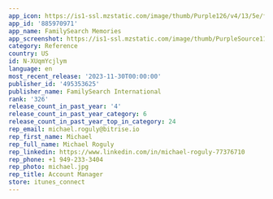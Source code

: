 ```yaml
---
app_icon: https://is1-ssl.mzstatic.com/image/thumb/Purple126/v4/13/5e/f6/135ef64f-ef77-81ff-b92e-0f0bcb43f095/AppIcon-0-0-1x_U007epad-0-0-0-85-220.png/1024x1024bb.png
app_id: '885970971'
app_name: FamilySearch Memories
app_screenshot: https://is1-ssl.mzstatic.com/image/thumb/PurpleSource112/v4/62/95/34/629534cf-4771-5363-01e3-4c54838d50a6/b121edfb-8c29-4e09-99a2-0764ae0fd865_en-US-snapshotSim_iPhone_12_Pro_Max-album_1_CE291838-DCA5-4DFE-96FF-3977B0F7CDBB.png/1284x2778bb.png
category: Reference
country: US
id: N-XUqmYcjlym
language: en
most_recent_release: '2023-11-30T00:00:00'
publisher_id: '495353625'
publisher_name: FamilySearch International
rank: '326'
release_count_in_past_year: '4'
release_count_in_past_year_category: 6
release_count_in_past_year_top_in_category: 24
rep_email: michael.roguly@bitrise.io
rep_first_name: Michael
rep_full_name: Michael Roguly
rep_linkedin: https://www.linkedin.com/in/michael-roguly-77376710
rep_phone: +1 949-233-3404
rep_photo: michael.jpg
rep_title: Account Manager
store: itunes_connect
---
```

